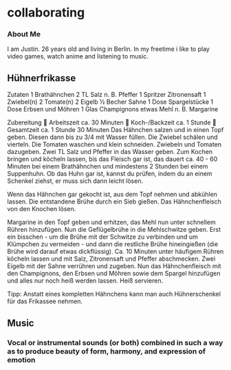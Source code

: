 # collaborating

### About Me

I am Justin. 26 years old and living in Berlin. 
In my freetime i like to play video games, watch anime and listening to music.



## Hühnerfrikasse

Zutaten
1	Brathähnchen
2 TL	Salz
n. B.	Pfeffer
1 Spritzer	Zitronensaft
1	Zwiebel(n)
2	Tomate(n)
2	Eigelb
½ Becher	Sahne
1 Dose	Spargelstücke
1 Dose	Erbsen und Möhren
1 Glas	Champignons
etwas	Mehl
n. B.	Margarine


Zubereitung

Arbeitszeit ca. 30 Minuten

Koch-/Backzeit ca. 1 Stunde

Gesamtzeit ca. 1 Stunde 30 Minuten
Das Hähnchen salzen und in einen Topf geben. Diesen dann bis zu 3/4 mit Wasser füllen. Die Zwiebel schälen und vierteln. Die Tomaten waschen und klein schneiden. Zwiebeln und Tomaten dazugeben. Zwei TL Salz und Pfeffer in das Wasser geben. Zum Kochen bringen und köcheln lassen, bis das Fleisch gar ist, das dauert ca. 40 - 60 Minuten bei einem Brathähnchen und mindestens 2 Stunden bei einem Suppenhuhn. Ob das Huhn gar ist, kannst du prüfen, indem du an einem Schenkel ziehst, er muss sich dann leicht lösen.

Wenn das Hähnchen gar gekocht ist, aus dem Topf nehmen und abkühlen lassen. Die entstandene Brühe durch ein Sieb gießen. Das Hähnchenfleisch von den Knochen lösen.

Margarine in den Topf geben und erhitzen, das Mehl nun unter schnellem Rühren hinzufügen. Nun die Geflügelbrühe in die Mehlschwitze geben. Erst ein bisschen - um die Brühe mit der Schwitze zu verbinden und um Klümpchen zu vermeiden - und dann die restliche Brühe hineingießen (die Brühe wird darauf etwas dickflüssig). Ca. 10 Minuten unter häufigem Rühren köcheln lassen und mit Salz, Zitronensaft und Pfeffer abschmecken. Zwei Eigelb mit der Sahne verrühren und zugeben. Nun das Hähnchenfleisch mit den Champignons, den Erbsen und Möhren sowie dem Spargel hinzufügen und alles nur noch heiß werden lassen. Heiß servieren.

Tipp: Anstatt eines kompletten Hähnchens kann man auch Hühnerschenkel für das Frikassee nehmen.


## Music

### Vocal or instrumental sounds (or both) combined in such a way as to produce beauty of form, harmony, and expression of emotion